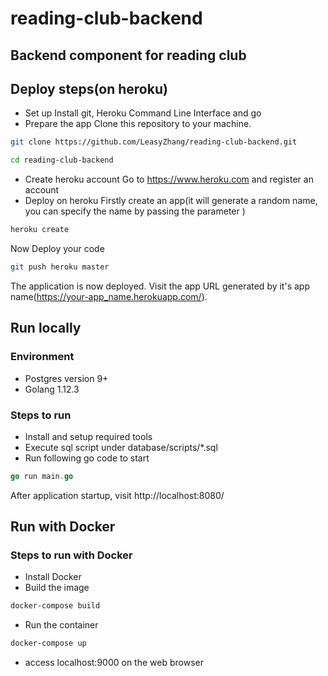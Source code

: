 # reading-club-backend
## Backend component for reading club
## Deploy steps(on heroku)
- Set up
Install git, Heroku Command Line Interface and go
- Prepare the app
Clone this repository to your machine.
```bash
git clone https://github.com/LeasyZhang/reading-club-backend.git
```
```bash
cd reading-club-backend
```
- Create heroku account
Go to https://www.heroku.com and register an account
- Deploy on heroku
Firstly create an app(it will generate a random name, you can specify the name by passing the parameter ) 
```bash
heroku create
```
Now Deploy your code
```bash
git push heroku master
```
The application is now deployed.
Visit the app URL generated by it's app name(https://your-app_name.herokuapp.com/).

## Run locally

### Environment
- Postgres version 9+
- Golang 1.12.3

### Steps to run
- Install and setup required tools
- Execute sql script under database/scripts/*.sql
- Run following go code to start
```go
go run main.go
```
After application startup, visit http://localhost:8080/

## Run with Docker

### Steps to run with Docker

- Install Docker
- Build the image

```bash
docker-compose build
```

- Run the container

```bash
docker-compose up
```

- access localhost:9000 on the web browser
